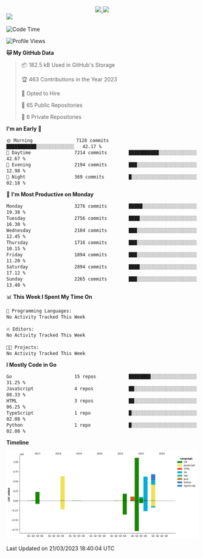 <div align="center">
  <a href="https://github.com/arielsrv">
    <img height="180em" src="https://github-readme-stats.vercel.app/api?username=arielsrv&show_icons=true&theme=radical&include_all_commits=true&count_private=true"/>
    <img height="180em" src="https://github-readme-stats.vercel.app/api/top-langs/?username=arielsrv&layout=compact&langs_count=10&theme=radical"/>
 </a>
</div>

<div>
  <a href="https://www.linkedin.com/in/arielpineiro/" target="_blank">
    <img src="https://img.shields.io/badge/-LinkedIn-%230077B5?style=for-the-badge&logo=linkedin&logoColor=white" target="_blank">
  </a>
</div>

<!--START_SECTION:waka-->
![Code Time](http://img.shields.io/badge/Code%20Time-0%20secs-blue)

![Profile Views](http://img.shields.io/badge/Profile%20Views-1-blue)

**🐱 My GitHub Data** 

> 📦 182.5 kB Used in GitHub's Storage 
 > 
> 🏆 463 Contributions in the Year 2023
 > 
> 💼 Opted to Hire
 > 
> 📜 65 Public Repositories 
 > 
> 🔑 6 Private Repositories 
 > 
**I'm an Early 🐤** 

```text
🌞 Morning                7128 commits        ███████████░░░░░░░░░░░░░░   42.17 % 
🌆 Daytime                7214 commits        ███████████░░░░░░░░░░░░░░   42.67 % 
🌃 Evening                2194 commits        ███░░░░░░░░░░░░░░░░░░░░░░   12.98 % 
🌙 Night                  369 commits         █░░░░░░░░░░░░░░░░░░░░░░░░   02.18 % 
```
📅 **I'm Most Productive on Monday** 

```text
Monday                   3276 commits        █████░░░░░░░░░░░░░░░░░░░░   19.38 % 
Tuesday                  2756 commits        ████░░░░░░░░░░░░░░░░░░░░░   16.30 % 
Wednesday                2104 commits        ███░░░░░░░░░░░░░░░░░░░░░░   12.45 % 
Thursday                 1716 commits        ███░░░░░░░░░░░░░░░░░░░░░░   10.15 % 
Friday                   1894 commits        ███░░░░░░░░░░░░░░░░░░░░░░   11.20 % 
Saturday                 2894 commits        ████░░░░░░░░░░░░░░░░░░░░░   17.12 % 
Sunday                   2265 commits        ███░░░░░░░░░░░░░░░░░░░░░░   13.40 % 
```


📊 **This Week I Spent My Time On** 

```text
💬 Programming Languages: 
No Activity Tracked This Week

🔥 Editors: 
No Activity Tracked This Week

🐱‍💻 Projects: 
No Activity Tracked This Week
```

**I Mostly Code in Go** 

```text
Go                       15 repos            ████████░░░░░░░░░░░░░░░░░   31.25 % 
JavaScript               4 repos             ██░░░░░░░░░░░░░░░░░░░░░░░   08.33 % 
HTML                     3 repos             ██░░░░░░░░░░░░░░░░░░░░░░░   06.25 % 
TypeScript               1 repo              █░░░░░░░░░░░░░░░░░░░░░░░░   02.08 % 
Python                   1 repo              █░░░░░░░░░░░░░░░░░░░░░░░░   02.08 % 
```



**Timeline**

![Lines of Code chart](https://raw.githubusercontent.com/arielsrv/arielsrv/main/assets/bar_graph.png)


 Last Updated on 21/03/2023 18:40:04 UTC
<!--END_SECTION:waka-->
